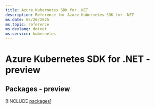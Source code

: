 ```yaml
---
title: Azure Kubernetes SDK for .NET
description: Reference for Azure Kubernetes SDK for .NET
ms.date: 05/26/2025
ms.topic: reference
ms.devlang: dotnet
ms.service: kubernetes
---
```

# Azure Kubernetes SDK for .NET - preview
## Packages - preview
[!INCLUDE [packages](kubernetes-index.md)]
